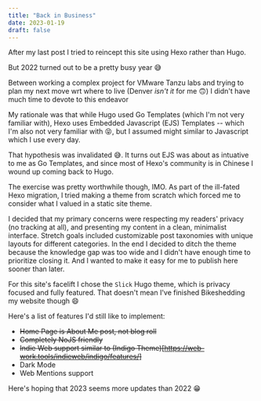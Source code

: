 ```yaml
---
title: "Back in Business"
date: 2023-01-19
draft: false
---
```


After my last post I tried to reincept this site using Hexo rather than Hugo.

But 2022 turned out to be a pretty busy year 😅
<!--more-->

Between working a complex project for VMware Tanzu labs and trying to plan my next move wrt where to live (Denver _isn't it_ for me 🙃) I didn't have much time to devote to this endeavor


My rationale was that while Hugo used Go Templates (which I'm not very familiar with), Hexo uses Embedded Javascript (EJS) Templates -- which I'm also not very familiar with 😝, but I assumed might similar to Javascript which I use every day. 

That hypothesis was invalidated 😅. It turns out EJS was about as intuative to me as Go Templates, and since most of Hexo's community is in Chinese I wound up coming back to Hugo.

The exercise was pretty worthwhile though, IMO. As part of the ill-fated Hexo migration, I tried making a theme from scratch which forced me to consider what I valued in a static site theme. 

I decided that my primary concerns were respecting my readers' privacy (no tracking at all), and presenting my content in a clean, minimalist interface. Stretch goals included customizable post taxonomies with unique layouts for different categories. In the end I decided to ditch the theme because the knowledge gap was too wide and I didn't have enough time to prioritize closing it. And I wanted to make it easy for me to publish here sooner than later. 

For this site's facelift I chose the `Slick` Hugo theme, which is privacy focused and fully featured. That doesn't mean I've finished Bikeshedding my website though 😄

Here's a list of features I'd still like to implement:

* ~~Home Page is About Me post, not blog roll~~
* ~~Completely NoJS friendly~~
* ~~Indie Web support similar to (Indigo Theme)[https://web-work.tools/indieweb/indigo/features/]~~
* Dark Mode
* Web Mentions support


Here's hoping that 2023 seems more updates than 2022 😁